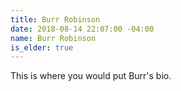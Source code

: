 ```yaml
---
title: Burr Robinson
date: 2018-08-14 22:07:00 -04:00
name: Burr Robinson
is_elder: true
---
```


This is where you would put Burr's bio.